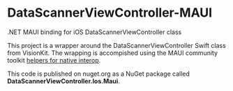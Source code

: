 # DataScannerViewController-MAUI
.NET MAUI binding for iOS DataScannerViewController class

This project is a wrapper around the DataScannerViewController Swift class from VisionKit. The wrapping is accompished using the MAUI community toolkit [helpers for native interop](https://learn.microsoft.com/en-us/dotnet/communitytoolkit/maui/native-library-interop/).

This code is published on nuget.org as a NuGet package called **DataScannerViewController.Ios.Maui**.
